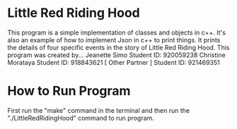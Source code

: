 # Little Red Riding Hood

This program is a simple implementation of classes and objects in c++.
It's also an example of how to implement Json in c++ to print things.
It prints the details of four specific events in the story of Little Red Riding Hood. 
This program was created by... 
    Jeanette Simo        Student ID: 920059238
    Christine Morataya   Student ID: 918843621
    [   Other Partner ]  Student ID: 921469351

# How to Run Program

First run the "make" command in the terminal and then run the "./LittleRedRidingHood" command to run program.
